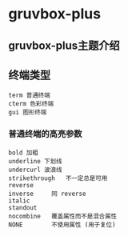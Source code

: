 # gruvbox-plus

## gruvbox-plus主题介绍

## 终端类型
	term 普通终端
	cterm 色彩终端
	gui 图形终端

### 普通终端的高亮参数
	bold 加粗	
	underline 下划线
	undercurl 波浪线
	strikethrough	不一定总是可用
	reverse
	inverse		同 reverse
	italic
	standout
	nocombine	覆盖属性而不是混合属性
	NONE		不使用属性 (用于复位)
